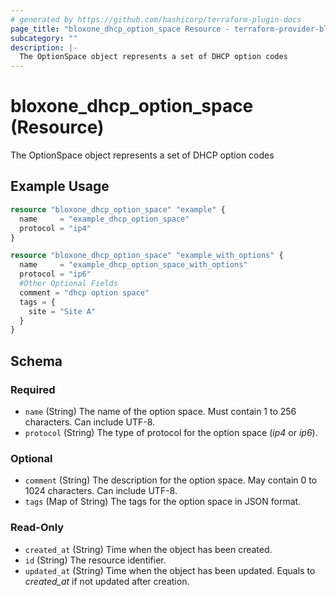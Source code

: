 ```yaml
---
# generated by https://github.com/hashicorp/terraform-plugin-docs
page_title: "bloxone_dhcp_option_space Resource - terraform-provider-bloxone"
subcategory: ""
description: |-
  The OptionSpace object represents a set of DHCP option codes
---
```


# bloxone_dhcp_option_space (Resource)

The OptionSpace object represents a set of DHCP option codes

## Example Usage

```terraform
resource "bloxone_dhcp_option_space" "example" {
  name     = "example_dhcp_option_space"
  protocol = "ip4"
}

resource "bloxone_dhcp_option_space" "example_with_options" {
  name     = "example_dhcp_option_space_with_options"
  protocol = "ip6"
  #Other Optional Fields
  comment = "dhcp option space"
  tags = {
    site = "Site A"
  }
}
```

<!-- schema generated by tfplugindocs -->
## Schema

### Required

- `name` (String) The name of the option space. Must contain 1 to 256 characters. Can include UTF-8.
- `protocol` (String) The type of protocol for the option space (_ip4_ or _ip6_).

### Optional

- `comment` (String) The description for the option space. May contain 0 to 1024 characters. Can include UTF-8.
- `tags` (Map of String) The tags for the option space in JSON format.

### Read-Only

- `created_at` (String) Time when the object has been created.
- `id` (String) The resource identifier.
- `updated_at` (String) Time when the object has been updated. Equals to _created_at_ if not updated after creation.
